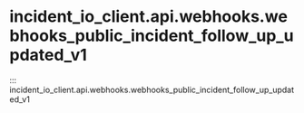 # incident_io_client.api.webhooks.webhooks_public_incident_follow_up_updated_v1

::: incident_io_client.api.webhooks.webhooks_public_incident_follow_up_updated_v1
